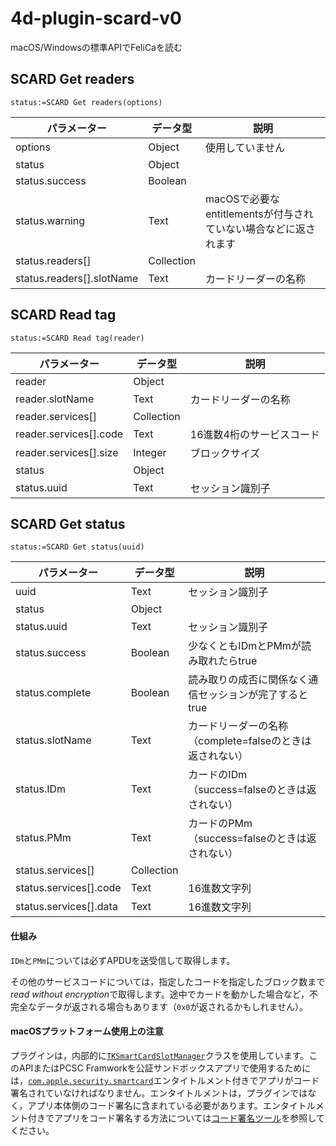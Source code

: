 # 4d-plugin-scard-v0
macOS/Windowsの標準APIでFeliCaを読む

## SCARD Get readers

```4d
status:=SCARD Get readers(options)
```

|パラメーター|データ型|説明|
|-|-|-|
|options|Object|使用していません|
|status|Object||
|status.success|Boolean||
|status.warning|Text|macOSで必要なentitlementsが付与されていない場合などに返されます|
|status.readers[]|Collection|
|status.readers[].slotName|Text|カードリーダーの名称|

## SCARD Read tag

```4d
status:=SCARD Read tag(reader)
```

|パラメーター|データ型|説明|
|-|-|-|
|reader|Object||
|reader.slotName|Text|カードリーダーの名称|
|reader.services[]|Collection|
|reader.services[].code|Text|16進数4桁のサービスコード|
|reader.services[].size|Integer|ブロックサイズ|
|status|Object||
|status.uuid|Text|セッション識別子|

## SCARD Get status

```4d
status:=SCARD Get status(uuid)
```

|パラメーター|データ型|説明|
|-|-|-|
|uuid|Text|セッション識別子|
|status|Object||
|status.uuid|Text|セッション識別子|
|status.success|Boolean|少なくともIDmとPMmが読み取れたらtrue|
|status.complete|Boolean|読み取りの成否に関係なく通信セッションが完了するとtrue|
|status.slotName|Text|カードリーダーの名称（complete=falseのときは返されない）|
|status.IDm|Text|カードのIDm（success=falseのときは返されない）|
|status.PMm|Text|カードのPMm（success=falseのときは返されない）|
|status.services[]|Collection||
|status.services[].code|Text|16進数文字列|
|status.services[].data|Text|16進数文字列|

#### 仕組み

`IDm`と`PMm`については必ずAPDUを送受信して取得します。

その他のサービスコードについては，指定したコードを指定したブロック数まで*read without encryption*で取得します。途中でカードを動かした場合など，不完全なデータが返される場合もあります（`0x0`が返されるかもしれません）。

#### macOSプラットフォーム使用上の注意

プラグインは，内部的に[`TKSmartCardSlotManager`](https://developer.apple.com/documentation/cryptotokenkit/tksmartcardslotmanager?language=objc)クラスを使用しています。このAPIまたはPCSC Framworkを公証サンドボックスアプリで使用するためには，[`com.apple.security.smartcard`](https://developer.apple.com/documentation/bundleresources/entitlements/com_apple_security_smartcard?language=objc)エンタイトルメント付きでアプリがコード署名されていなければなりません。エンタイトルメントは，プラグインではなく，アプリ本体側のコード署名に含まれている必要があります。エンタイトルメント付きでアプリをコード署名する方法については[コード署名ツール](https://github.com/miyako/4d-class-build-application)を参照してください。
